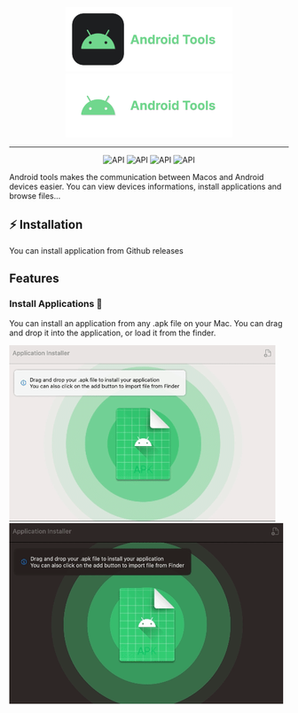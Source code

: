 <p align="center">
  <img width="300" alt="Android tools logo" src= "./Documentation/light-banner.png#gh-light-mode-only"/>
  <img width="300" alt="Android tools logo" src= "./Documentation/dark-banner.png#gh-dark-mode-only"/>
</p>

---
<p align="center">
   <img alt="API" src="https://github.com/ThomasBernard03/AndroidTools/actions/workflows/main.yml/badge.svg?branch=main"/>
  <img alt="API" src="https://img.shields.io/badge/language-swift-orange"/>
  <img alt="API" src="https://img.shields.io/badge/UI%20framework-SwiftUI-orange"/> 
  <img alt="API" src="https://img.shields.io/badge/plateform-Macos-blue"/> 
</p>


Android tools makes the communication between Macos and Android devices easier. You can view devices informations, install applications and browse files...

## ⚡️ Installation

You can install application from Github releases


## Features

### Install Applications 💾

You can install an application from any .apk file on your Mac. You can drag and drop it into the application, or load it from the finder.


<img src="./Documentation/dark-install-apk.gif#gh-dark-mode-only"/>
<img src="./Documentation/light-install-apk.gif#gh-light-mode-only"/>

